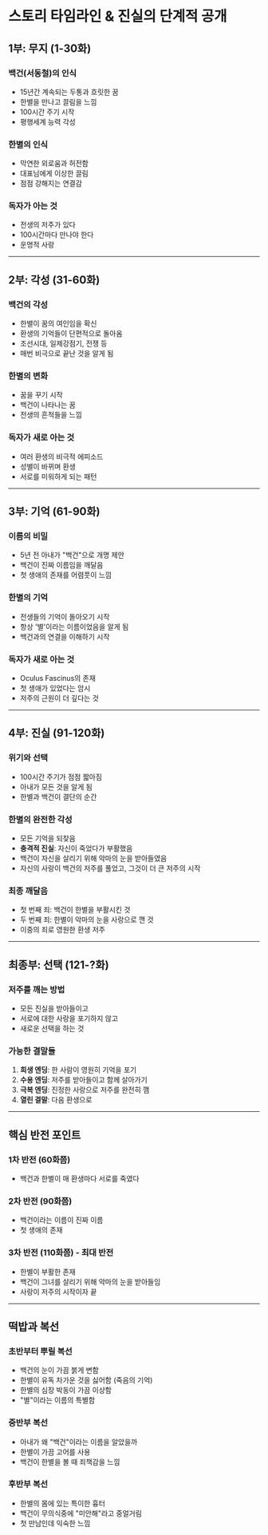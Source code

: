 # 스토리 타임라인 & 진실의 단계적 공개

## 1부: 무지 (1-30화)
### 백건(서동철)의 인식
- 15년간 계속되는 두통과 흐릿한 꿈
- 한별을 만나고 끌림을 느낌
- 100시간 주기 시작
- 평행세계 능력 각성

### 한별의 인식
- 막연한 외로움과 허전함
- 대표님에게 이상한 끌림
- 점점 강해지는 연결감

### 독자가 아는 것
- 전생의 저주가 있다
- 100시간마다 만나야 한다
- 운명적 사랑

---

## 2부: 각성 (31-60화)
### 백건의 각성
- 한별이 꿈의 여인임을 확신
- 환생의 기억들이 단편적으로 돌아옴
- 조선시대, 일제강점기, 전쟁 등
- 매번 비극으로 끝난 것을 알게 됨

### 한별의 변화
- 꿈을 꾸기 시작
- 백건이 나타나는 꿈
- 전생의 흔적들을 느낌

### 독자가 새로 아는 것
- 여러 환생의 비극적 에피소드
- 성별이 바뀌며 환생
- 서로를 미워하게 되는 패턴

---

## 3부: 기억 (61-90화)
### 이름의 비밀
- 5년 전 아내가 "백건"으로 개명 제안
- 백건이 진짜 이름임을 깨달음
- 첫 생애의 존재를 어렴풋이 느낌

### 한별의 기억
- 전생들의 기억이 돌아오기 시작
- 항상 '별'이라는 이름이었음을 알게 됨
- 백건과의 연결을 이해하기 시작

### 독자가 새로 아는 것
- Oculus Fascinus의 존재
- 첫 생애가 있었다는 암시
- 저주의 근원이 더 깊다는 것

---

## 4부: 진실 (91-120화)
### 위기와 선택
- 100시간 주기가 점점 짧아짐
- 아내가 모든 것을 알게 됨
- 한별과 백건이 결단의 순간

### 한별의 완전한 각성
- 모든 기억을 되찾음
- **충격적 진실**: 자신이 죽었다가 부활했음
- 백건이 자신을 살리기 위해 악마의 눈을 받아들였음
- 자신의 사랑이 백건의 저주를 풀었고, 그것이 더 큰 저주의 시작

### 최종 깨달음
- 첫 번째 죄: 백건이 한별을 부활시킨 것
- 두 번째 죄: 한별이 악마의 눈을 사랑으로 깬 것
- 이중의 죄로 영원한 환생 저주

---

## 최종부: 선택 (121-?화)
### 저주를 깨는 방법
- 모든 진실을 받아들이고
- 서로에 대한 사랑을 포기하지 않고
- 새로운 선택을 하는 것

### 가능한 결말들
1. **희생 엔딩**: 한 사람이 영원히 기억을 포기
2. **수용 엔딩**: 저주를 받아들이고 함께 살아가기
3. **극복 엔딩**: 진정한 사랑으로 저주를 완전히 깸
4. **열린 결말**: 다음 환생으로

---

## 핵심 반전 포인트

### 1차 반전 (60화쯤)
- 백건과 한별이 매 환생마다 서로를 죽였다

### 2차 반전 (90화쯤)
- 백건이라는 이름이 진짜 이름
- 첫 생애의 존재

### 3차 반전 (110화쯤) - 최대 반전
- 한별이 부활한 존재
- 백건이 그녀를 살리기 위해 악마의 눈을 받아들임
- 사랑이 저주의 시작이자 끝

---

## 떡밥과 복선

### 초반부터 뿌릴 복선
- 백건의 눈이 가끔 붉게 변함
- 한별이 유독 차가운 것을 싫어함 (죽음의 기억)
- 한별의 심장 박동이 가끔 이상함
- "별"이라는 이름의 특별함

### 중반부 복선
- 아내가 왜 "백건"이라는 이름을 알았을까
- 한별이 가끔 고어를 사용
- 백건이 한별을 볼 때 죄책감을 느낌

### 후반부 복선
- 한별의 몸에 있는 특이한 흉터
- 백건이 무의식중에 "미안해"라고 중얼거림
- 첫 만남인데 익숙한 느낌